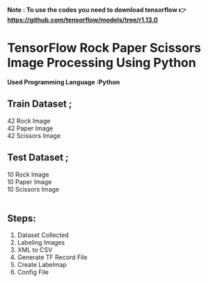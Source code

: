 <b>Note : To use the codes you need to download tensorflow 👉 https://github.com/tensorflow/models/tree/r1.13.0</b>
# TensorFlow Rock Paper Scissors Image Processing Using Python
<b>Used Programming Language :Python</b><br>
## Train Dataset ;
 42 Rock Image<br>
 42 Paper Image<br>
 42 Scissors Image<br>
## Test Dataset ;
 10 Rock Image<br>
 10 Paper Image<br>
 10 Scissors Image<br><br>
<h2>Steps:</h2>
<ol>
<li>Dataset Collected</li>
<li>Labeling Images</li>
<li>XML to CSV</li>
<li>Generate TF Record File</li>
<li>Create Labelmap</li>
<li>Config File</li>
</ol>
